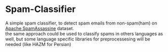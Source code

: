 # Spam-Classifier
A simple spam classifier, to detect spam emails from non-spam(ham) on [Apache SpamAssassine](http://spamassassin.apache.org/) dataset. <br>
the same approach could be used to classify spams in others languages as well, but some language specific libraries for preprocessesing will be needed (like HAZM for Persian)
